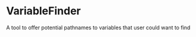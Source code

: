 VariableFinder
==============

A tool to offer potential pathnames to variables that user could want to find